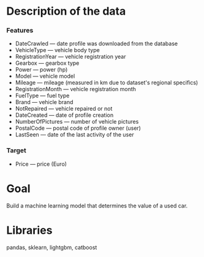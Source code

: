 # Description of the data
### Features
* DateCrawled — date profile was downloaded from the database
* VehicleType — vehicle body type
* RegistrationYear — vehicle registration year
* Gearbox — gearbox type
* Power — power (hp)
* Model — vehicle model
* Mileage — mileage (measured in km due to dataset's regional specifics)
* RegistrationMonth — vehicle registration month
* FuelType — fuel type
* Brand — vehicle brand
* NotRepaired — vehicle repaired or not
* DateCreated — date of profile creation
* NumberOfPictures — number of vehicle pictures
* PostalCode — postal code of profile owner (user)
* LastSeen — date of the last activity of the user

### Target
* Price — price (Euro)

# Goal
Build a machine learning model that determines the value of a used car.

# Libraries
pandas, sklearn, lightgbm, catboost
